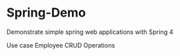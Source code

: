 # Spring-Demo
Demonstrate simple spring web applications with Spring 4

Use case Employee CRUD Operations
